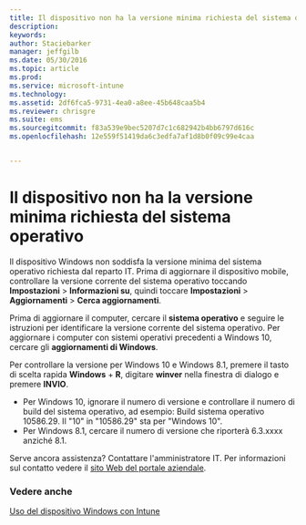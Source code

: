 ```yaml
---
title: Il dispositivo non ha la versione minima richiesta del sistema operativo | Microsoft Intune
description: 
keywords: 
author: Staciebarker
manager: jeffgilb
ms.date: 05/30/2016
ms.topic: article
ms.prod: 
ms.service: microsoft-intune
ms.technology: 
ms.assetid: 2df6fca5-9731-4ea0-a8ee-45b648caa5b4
ms.reviewer: chrisgre
ms.suite: ems
ms.sourcegitcommit: f83a539e9bec5207d7c1c682942b4bb6797d616c
ms.openlocfilehash: 12e559f51419da6c3edfa7af1d8b0f09c99e4caa


---
```



# Il dispositivo non ha la versione minima richiesta del sistema operativo

Il dispositivo Windows non soddisfa la versione minima del sistema operativo richiesta dal reparto IT. Prima di aggiornare il dispositivo mobile, controllare la versione corrente del sistema operativo toccando **Impostazioni** &gt; **Informazioni su**, quindi toccare **Impostazioni** &gt; **Aggiornamenti** &gt; **Cerca aggiornamenti**.

Prima di aggiornare il computer, cercare il **sistema operativo** e seguire le istruzioni per identificare la versione corrente del sistema operativo. Per aggiornare i computer con sistemi operativi precedenti a Windows 10, cercare gli **aggiornamenti di Windows**.

Per controllare la versione per Windows 10 e Windows 8.1, premere il tasto di scelta rapida **Windows** + **R**, digitare **winver** nella finestra di dialogo e premere **INVIO**.

- Per Windows 10, ignorare il numero di versione e controllare il numero di build del sistema operativo, ad esempio: Build sistema operativo 10586.29. Il "10" in "10586.29" sta per "Windows 10".
- Per Windows 8.1, cercare il numero di versione che riporterà 6.3.xxxx anziché 8.1.

Serve ancora assistenza? Contattare l'amministratore IT. Per informazioni sul contatto vedere il [sito Web del portale aziendale](http://portal.manage.microsoft.com).

### Vedere anche
[Uso del dispositivo Windows con Intune](using-your-windows-device-with-intune.md)


<!--HONumber=Jun16_HO2-->


